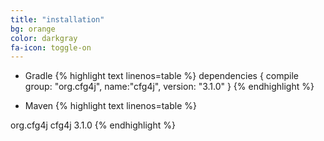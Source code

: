 ```yaml
---
title: "installation"
bg: orange
color: darkgray
fa-icon: toggle-on
---
```


* Gradle
{% highlight text linenos=table %}
dependencies {
  compile group: "org.cfg4j", name:"cfg4j", version: "3.1.0"
}
{% endhighlight %}

* Maven
{% highlight text linenos=table %}
<dependencies>
  <dependency>
    <groupId>org.cfg4j</groupId>
    <artifactId>cfg4j</artifactId>
    <version>3.1.0</version>
  </dependency>
</dependencies>
{% endhighlight %}